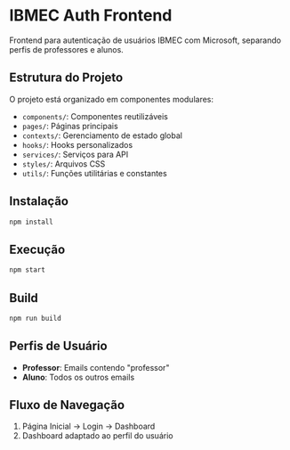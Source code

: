# IBMEC Auth Frontend

Frontend para autenticação de usuários IBMEC com Microsoft, separando perfis de professores e alunos.

## Estrutura do Projeto

O projeto está organizado em componentes modulares:

- `components/`: Componentes reutilizáveis
- `pages/`: Páginas principais
- `contexts/`: Gerenciamento de estado global
- `hooks/`: Hooks personalizados
- `services/`: Serviços para API
- `styles/`: Arquivos CSS
- `utils/`: Funções utilitárias e constantes

## Instalação

```bash
npm install
```

## Execução

```bash
npm start
```

## Build

```bash
npm run build
```

## Perfis de Usuário

- **Professor**: Emails contendo "professor"
- **Aluno**: Todos os outros emails

## Fluxo de Navegação

1. Página Inicial -> Login -> Dashboard
2. Dashboard adaptado ao perfil do usuário

